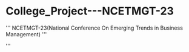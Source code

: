 # College_Project---NCETMGT-23
'''
NCETMGT-23(National Conference On Emerging Trends in Business Management)
'''

'''
